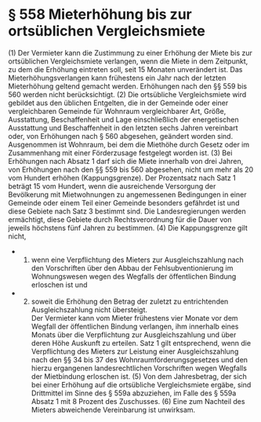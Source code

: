 # § 558 Mieterhöhung bis zur ortsüblichen Vergleichsmiete
(1) Der Vermieter kann die Zustimmung zu einer Erhöhung der Miete bis zur ortsüblichen Vergleichsmiete verlangen, wenn die Miete in dem Zeitpunkt, zu dem die Erhöhung eintreten soll, seit 15 Monaten unverändert ist. Das Mieterhöhungsverlangen kann frühestens ein Jahr nach der letzten Mieterhöhung geltend gemacht werden. Erhöhungen nach den §§ 559 bis 560 werden nicht berücksichtigt.
(2) Die ortsübliche Vergleichsmiete wird gebildet aus den üblichen Entgelten, die in der Gemeinde oder einer vergleichbaren Gemeinde für Wohnraum vergleichbarer Art, Größe, Ausstattung, Beschaffenheit und Lage einschließlich der energetischen Ausstattung und Beschaffenheit in den letzten sechs Jahren vereinbart oder, von Erhöhungen nach § 560 abgesehen, geändert worden sind. Ausgenommen ist Wohnraum, bei dem die Miethöhe durch Gesetz oder im Zusammenhang mit einer Förderzusage festgelegt worden ist.
(3) Bei Erhöhungen nach Absatz 1 darf sich die Miete innerhalb von drei Jahren, von Erhöhungen nach den §§ 559 bis 560 abgesehen, nicht um mehr als 20 vom Hundert erhöhen (Kappungsgrenze). Der Prozentsatz nach Satz 1 beträgt 15 vom Hundert, wenn die ausreichende Versorgung der Bevölkerung mit Mietwohnungen zu angemessenen Bedingungen in einer Gemeinde oder einem Teil einer Gemeinde besonders gefährdet ist und diese Gebiete nach Satz 3 bestimmt sind. Die Landesregierungen werden ermächtigt, diese Gebiete durch Rechtsverordnung für die Dauer von jeweils höchstens fünf Jahren zu bestimmen.
(4) Die Kappungsgrenze gilt nicht,
* 1. wenn eine Verpflichtung des Mieters zur Ausgleichszahlung nach den Vorschriften über den Abbau der Fehlsubventionierung im Wohnungswesen wegen des Wegfalls der öffentlichen Bindung erloschen ist und
* 2. soweit die Erhöhung den Betrag der zuletzt zu entrichtenden Ausgleichszahlung nicht übersteigt.  
Der Vermieter kann vom Mieter frühestens vier Monate vor dem Wegfall der öffentlichen Bindung verlangen, ihm innerhalb eines Monats über die Verpflichtung zur Ausgleichszahlung und über deren Höhe Auskunft zu erteilen. Satz 1 gilt entsprechend, wenn die Verpflichtung des Mieters zur Leistung einer Ausgleichszahlung nach den §§ 34 bis 37 des Wohnraumförderungsgesetzes und den hierzu ergangenen landesrechtlichen Vorschriften wegen Wegfalls der Mietbindung erloschen ist.
(5) Von dem Jahresbetrag, der sich bei einer Erhöhung auf die ortsübliche Vergleichsmiete ergäbe, sind Drittmittel im Sinne des § 559a abzuziehen, im Falle des § 559a Absatz 1 mit 8 Prozent des Zuschusses.
(6) Eine zum Nachteil des Mieters abweichende Vereinbarung ist unwirksam.